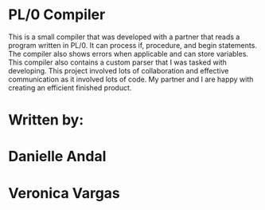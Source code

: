 # PL/0 Compiler

This is a small compiler that was developed with a partner that reads a program written in PL/0. It can process if, procedure, and begin statements. The compiler also shows errors when applicable and can store variables. This compiler also contains a custom parser that I was tasked with developing. This project involved lots of collaboration and effective communication as it involved lots of code. My partner and I are happy with creating an efficient finished product.

# Written by:
# Danielle Andal
# Veronica Vargas
